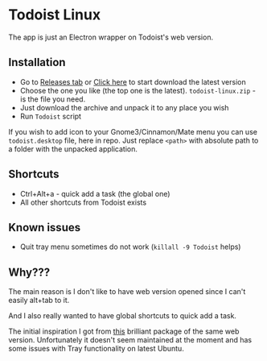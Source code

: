 Todoist Linux
=============

The app is just an Electron wrapper on Todoist's web version.

Installation
------------
* Go to [Releases tab](https://github.com/KryDos/todoist-linux/releases) or [Click here](https://dl.dropboxusercontent.com/s/jzi5g7narop1e83/todoist-linux.zip?dl=0) to start download the latest version
* Choose the one you like (the top one is the latest). `todoist-linux.zip` - is the file you need.
* Just download the archive and unpack it to any place you wish
* Run `Todoist` script

If you wish to add icon to your Gnome3/Cinnamon/Mate menu you can
use `todoist.desktop` file, here in repo. Just replace `<path>` with absolute path
to a folder with the unpacked application.

Shortcuts
---------

* Ctrl+Alt+a - quick add a task (the global one)
* All other shortcuts from Todoist exists

Known issues
------------
* Quit tray menu sometimes do not work (`killall -9 Todoist` helps)

Why???
-------
The main reason is I don't like to have web version opened since I can't easily alt+tab to it.

And I also really wanted to have global shortcuts to quick add a task.

The initial inspiration I got from [this](https://github.com/kamhix/todoist-linux) brilliant package of the same web version.
Unfortunately it doesn't seem maintained at the moment and has some issues with Tray functionality on latest Ubuntu.
